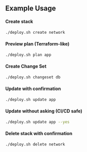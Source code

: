 
## **Example Usage**
#### Create stack
```bash
./deploy.sh create network
```

#### Preview plan (Terraform-like)
```bash
./deploy.sh plan app
```

#### Create Change Set
```bash
./deploy.sh changeset db
```

#### Update with confirmation
```bash
./deploy.sh update app
```

#### Update without asking (CI/CD safe)
```bash
./deploy.sh update app --yes
```

#### Delete stack with confirmation
```bash
./deploy.sh delete network
```
